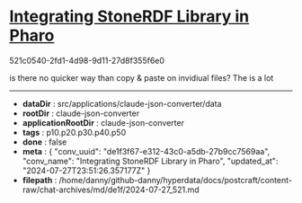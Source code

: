 # [Integrating StoneRDF Library in Pharo](https://claude.ai/chat/de1f3f67-e312-43c0-a5db-27b9cc7569aa)

521c0540-2fd1-4d98-9d11-27d8f355f6e0

is there no quicker way than copy & paste on invidiual files? The is a lot

---

* **dataDir** : src/applications/claude-json-converter/data
* **rootDir** : claude-json-converter
* **applicationRootDir** : claude-json-converter
* **tags** : p10.p20.p30.p40.p50
* **done** : false
* **meta** : {
  "conv_uuid": "de1f3f67-e312-43c0-a5db-27b9cc7569aa",
  "conv_name": "Integrating StoneRDF Library in Pharo",
  "updated_at": "2024-07-27T23:51:26.357177Z"
}
* **filepath** : /home/danny/github-danny/hyperdata/docs/postcraft/content-raw/chat-archives/md/de1f/2024-07-27_521.md